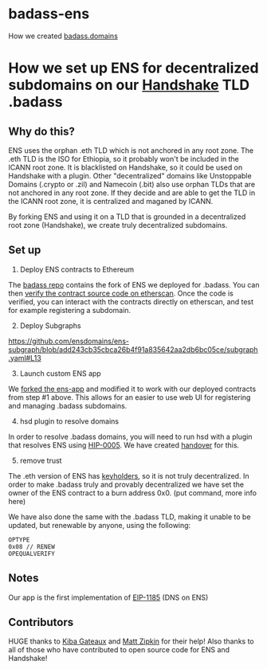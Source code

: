 # badass-ens

How we created [badass.domains](https://badass.domains)

# How we set up ENS for decentralized subdomains on our [Handshake](https://handshake.org) TLD .badass

## Why do this?

ENS uses the orphan .eth TLD which is not anchored in any root zone.  The .eth TLD is the ISO for Ethiopia, so it probably won't be included in the ICANN root zone.  It is blacklisted on Handshake, so it could be used on Handshake with a plugin.  Other "decentralized" domains like Unstoppable Domains (.crypto or .zil) and Namecoin (.bit) also use orphan TLDs that are not anchored in any root zone.  If they decide and are able to get the TLD in the ICANN root zone, it is centralized and maganed by ICANN.

By forking ENS and using it on a TLD that is grounded in a decentralized root zone (Handshake), we create truly decentralized subdomains.

## Set up

1. Deploy ENS contracts to Ethereum

The [badass repo](https://github.com/imperviousinc/badass) contains the fork of ENS we deployed for .badass.  You can then [verify the contract source code on etherscan](https://etherscan.io/address/0x36fc69f0983E536D1787cC83f481581f22CCA2A1#code).  Once the code is verified, you can interact with the contracts directly on etherscan, and test for example registering a subdomain.

2. Deploy Subgraphs

https://github.com/ensdomains/ens-subgraph/blob/add243cb35cbca26b4f91a835642aa2db6bc05ce/subgraph.yaml#L13

3. Launch custom ENS app

We [forked the ens-app](https://github.com/imperviousinc/ens-app) and modified it to work with our deployed contracts from step #1 above.  This allows for an easier to use web UI for registering and managing .badass subdomains.

4. hsd plugin to resolve domains

In order to resolve .badass domains, you will need to run hsd with a plugin that resolves ENS using [HIP-0005](https://github.com/handshake-org/HIPs/pull/10).  We have created [handover](https://github.com/imperviousinc/handover) for this.

5. remove trust

The  .eth version of ENS has [keyholders](https://www.reddit.com/r/ethereum/comments/5z3agy/ens_root_keyholders_announced/), so it is not truly decentralized.  In order to make .badass truly and provably decentralized we have set the owner of the ENS contract to a burn address 0x0. (put command, more info here)

We have also done the same with the .badass TLD, making it unable to be updated, but renewable by anyone, using the following:

```
OPTYPE
0x08 // RENEW
OPEQUALVERIFY
```

## Notes

Our app is the first implementation of [EIP-1185](https://github.com/ethereum/EIPs/blob/master/EIPS/eip-1185.md) (DNS on ENS)

## Contributors

HUGE thanks to [Kiba Gateaux](https://github.com/kibagateaux) and [Matt Zipkin](https://github.com/pinheadmz) for their help!
Also thanks to all of those who have contributed to open source code for ENS and Handshake!
